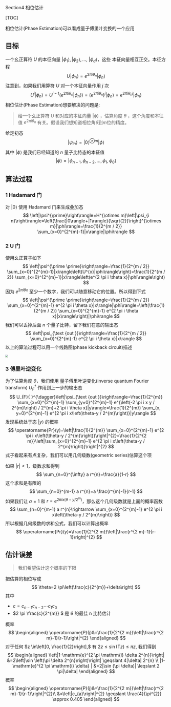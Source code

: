 Section4 相位估计

[TOC]

相位估计(Phase Estimation)可以看成量子傅里叶变换的一个应用

## 目标

一个幺正算符 $U$ 的本征向量 $\left|\phi_{1}\right\rangle,\left|\phi_{2}\right\rangle, \ldots$, $\left|\phi_{d}\right\rangle$，这些 本征向量相互正交。本征方程
$$
U\left|\phi_{n}\right\rangle=e^{2 \pi i \theta_{n}}\left|\phi_{n}\right\rangle
$$
注意到，如果我们用算符 $U$ 对一个本征向量作用 $j$ 次
$$
U^{j}\left|\phi_{n}\right\rangle=U^{j-1}\left(e^{2 \pi i \theta_{n}}\left|\phi_{n}\right\rangle\right)=\left(e^{2 \pi i \theta_{n}}\right)^{j}\left|\phi_{n}\right\rangle=e^{2 \pi i \theta_{n} j}\left|\phi_{n}\right\rangle
$$
相位估计(Phase Estimation)想要解决的问题是: 

> 给一个幺正算符 $U$ 和对应的本征向量 $|\phi\rangle$ ，估算角度 $\theta$ ，这个角度和本征值 $e^{2 \pi i \theta_{n}}$ 有关。假设我们想知道相位角$\theta$到$m$位的精度。

给定初态
$$
\left|\psi_{i n}\right\rangle=|0\rangle^{\otimes m}|\phi\rangle
$$
其中 $|\phi\rangle$ 是我们已经知道的 $n$ 量子比特态的本征值 
$$
|\phi\rangle=\left|\phi_{n-1}, \phi_{n-2}, \ldots, \phi_{1}, \phi_{0}\right\rangle 
$$

## 算法过程

### 1 Hadamard 门

对 $|0\rangle$ 使用 Hadamard 门来生成叠加态
$$
\left|\psi^{\prime}\right\rangle=H^{\otimes m}\left|\psi_{i n}\right\rangle=\left(\frac{|0\rangle+|1\rangle}{\sqrt{2}}\right)^{\otimes m}|\phi\rangle=\frac{1}{2^{m / 2}} \sum_{x=0}^{2^{m}-1}|x\rangle|\phi\rangle
$$

### 2 U 门

使用幺正算子如下
$$
\left|\psi^{\prime \prime}\right\rangle=\frac{1}{2^{m / 2}} \sum_{x=0}^{2^{m}-1}|x\rangle\left(U^{x}|\phi\rangle\right)=\frac{1}{2^{m / 2}} \sum_{x=0}^{2^{m}-1}|x\rangle\left(e^{2 \pi i \theta x}|\phi\rangle\right)
$$
因为 $e^{2 \pi i \theta x}$ 至少一个数字，我们可以随意移动它的位置。所以得到下式
$$
\left|\psi^{\prime \prime}\right\rangle=\frac{1}{2^{m / 2}} \sum_{x=0}^{2^{m}-1} e^{2 \pi i \theta x}|x\rangle|\phi\rangle=\left(\frac{1}{2^{m / 2}} \sum_{x=0}^{2^{m}-1} e^{2 \pi i \theta x}|x\rangle\right)|\phi\rangle
$$
我们可以丢掉后面 $n$ 个量子比特，留下我们在意的输出态
$$
\left|\psi_{\text {out }}\right\rangle=\frac{1}{2^{m / 2}} \sum_{x=0}^{2^{m}-1} e^{2 \pi i \theta x}|x\rangle
$$
以上的算法过程可以用一个线路图(phase kickback circuit)描述

<img src="https://jptanjing.oss-cn-beijing.aliyuncs.com/img/image-20210818041319171.png" style="zoom: 50%;" />

### 3 傅里叶逆变化

为了估算角度 $\theta$，我们使用 量子傅里叶逆变化(inverse quantum Fourier transform) $U_{F}^{\dagger}$ 作用到上一步的输出态
$$
U_{F}{ }^{\dagger}\left|\psi_{\text {out }}\right\rangle=\frac{1}{2^{m}} \sum_{x=0}^{2^{m}-1} \sum_{y=0}^{2^{m}-1} e^{\left(-2 \pi i x y / 2^{m}\right) / 2^{m}+2 \pi i \theta x}|y\rangle=\frac{1}{2^{m}} \sum_{x, y=0}^{2^{m}-1} e^{2 \pi i x\left(\theta-y / 2^{m}\right)}|y\rangle
$$
发现系统处于态 $|y\rangle$ 的概率
$$
\operatorname{Pr}(y)=\left|\frac{1}{2^{m}} \sum_{x=0}^{2^{m}-1} e^{2 \pi i x\left(\theta-y / 2^{m}\right)}\right|^{2}=\frac{1}{2^{2 m}}\left|\sum_{x=0}^{2^{m}-1} e^{2 \pi i x\left(\theta-y / 2^{m}\right)}\right|^{2}
$$
式子看起来有点复杂，我们可以用几何级数(geometric series)估算这个项

如果 $|r|<1$，级数求和得到 
$$
\sum_{n=0}^{\infty} a r^{n}=\frac{a}{1-r}
$$
这个求和是有限的 
$$
\sum_{n=0}^{m-1} a r^{n}=a \frac{r^{m}-1}{r-1}
$$
如果我们让 $a=1$ 和 $r=e^{2 \pi i x\left(\theta-y / 2^{m}\right)}$，那么这个几何级数就是上面的概率函数
$$
\sum_{n=0}^{m-1} a r^{n}\rightarrow \sum_{x=0}^{2^{m}-1} e^{2 \pi i x\left(\theta-y / 2^{m}\right)}
$$
所以根据几何级数的求和公式，我们可以计算出概率
$$
\operatorname{Pr}(y)=\frac{1}{2^{2 m}}\left|\frac{r^{2 m}-1}{r-1}\right|^{2}
$$

## 估计误差

> 我们希望估计这个概率的下限

把估算的相位写成
$$
\theta=2 \pi\left(\frac{c}{2^{m}}+\delta\right)
$$
其中 

- $c=c_{n-1} c_{n-2} \cdots c_{1} c_{0}$
- $2 \pi \frac{c}{2^{m}} $ 是 $\theta$ 的最佳 n 比特估计

概率
$$
\begin{aligned}
\operatorname{P}(j)&=\frac{1}{2^{2 m}}\left|\frac{r^{2 m}-1}{r-1}\right|^{2}
\end{aligned}
$$
对于任何 $z \in\left[0, \frac{1}{2}\right],$ 有 $2 z \leqslant \sin (\mathrm{T} z) \leqslant \pi z,$ 我们得到
$$
\begin{aligned}
\left|1-\mathrm{e}^{2 \pi \mathrm{i} \delta 2^{n}}\right| &=2\left|\sin \left(\pi \delta 2^{n}\right)\right| \geqslant 4|\delta| 2^{n} \\
|1-\mathrm{e}^{2 \pi \mathrm{i} \delta} | &=2|\sin (\pi \delta)| \leqslant 2 \pi|\delta|
\end{aligned}
$$
概率
$$
\begin{aligned}
\operatorname{P}(j)&=\frac{1}{2^{2 m}}\left|\frac{r^{2 m}-1}{r-1}\right|^{2}\\
&=\left|c_{a}\right|^{2} \geqslant \frac{4}{\pi^{2}} \approx 0.405
\end{aligned}
$$


